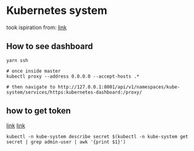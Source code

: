 # Kubernetes system

took ispiration from: [link](https://kubernetes.io/blog/2019/03/15/kubernetes-setup-using-ansible-and-vagrant/)

## How to see dashboard

```shell
yarn ssh

# once inside master
kubectl proxy --address 0.0.0.0 --accept-hosts .*

# then navigate to http://127.0.0.1:8001/api/v1/namespaces/kube-system/services/https:kubernetes-dashboard:/proxy/
```

## how to get token

[link](https://github.com/kubernetes/dashboard/wiki/Creating-sample-user)
[link](https://github.com/kubernetes/dashboard/wiki/Access-control#login-view)

```shell
kubectl -n kube-system describe secret $(kubectl -n kube-system get secret | grep admin-user | awk '{print $1}')
```
